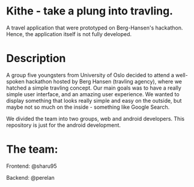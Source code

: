 # Kithe - take a plung into travling.
A travel application that were prototyped on Berg-Hansen's hackathon. Hence, the application itself is not fully developed.

# Description
A group five youngsters from University of Oslo decided to attend a well-spoken hackathon hosted by Berg Hansen (travling agency), where we hatched a simple travling concept. Our main goals was to have a really simple user interface, and an amazing user experience. We wanted to display something that looks really simple and easy on the outside, but maybe not so much on the inside - something like Google Search. 

We divided the team into two groups, web and android developers. This repository is just for the android development.

# The team:
Frontend: @sharu95

Backend: @perelan
